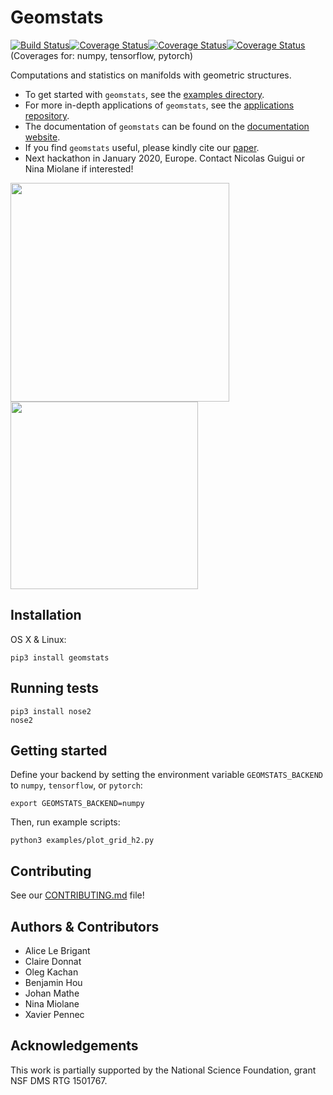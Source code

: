 # Geomstats
[![Build Status](https://travis-ci.org/geomstats/geomstats.svg?branch=master)](https://travis-ci.org/geomstats/geomstats)[![Coverage Status](https://codecov.io/gh/geomstats/geomstats/branch/master/graph/badge.svg?flag=numpy)](https://codecov.io/gh/geomstats/geomstats)[![Coverage Status](https://codecov.io/gh/geomstats/geomstats/branch/master/graph/badge.svg?flag=tensorflow)](https://codecov.io/gh/geomstats/geomstats)[![Coverage Status](https://codecov.io/gh/geomstats/geomstats/branch/master/graph/badge.svg?flag=pytorch)](https://codecov.io/gh/geomstats/geomstats) (Coverages for: numpy, tensorflow, pytorch)


Computations and statistics on manifolds with geometric structures.

- To get started with ```geomstats```, see the [examples directory](https://github.com/geomstats/geomstats/tree/master/examples).
- For more in-depth applications of ``geomstats``, see the [applications repository](https://github.com/geomstats/applications/).
- The documentation of ```geomstats``` can be found on the [documentation website](https://geomstats.github.io/).
- If you find ``geomstats`` useful, please kindly cite our [paper](https://arxiv.org/abs/1805.08308).
- Next hackathon in January 2020, Europe. Contact Nicolas Guigui or Nina Miolane if interested!

<img src="https://raw.githubusercontent.com/ninamiolane/geomstats/master/examples/imgs/gradient_descent.gif" width=350 height=350><img src="https://raw.githubusercontent.com/ninamiolane/geomstats/master/examples/imgs/h2_grid.png" width=300 height=300>


## Installation

OS X & Linux:

```
pip3 install geomstats
```

## Running tests

```
pip3 install nose2
nose2
```

## Getting started

Define your backend by setting the environment variable ```GEOMSTATS_BACKEND``` to ```numpy```, ```tensorflow```, or ```pytorch```:

```
export GEOMSTATS_BACKEND=numpy
```

Then, run example scripts:

```
python3 examples/plot_grid_h2.py
```

## Contributing

See our [CONTRIBUTING.md](CONTRIBUTING.md) file!

## Authors & Contributors

* Alice Le Brigant
* Claire Donnat
* Oleg Kachan
* Benjamin Hou
* Johan Mathe
* Nina Miolane
* Xavier Pennec

## Acknowledgements

This work is partially supported by the National Science Foundation, grant NSF DMS RTG 1501767.
